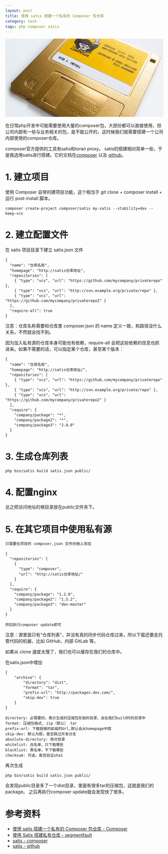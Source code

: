 ```yaml
---
layout: post
title: 使用 satis 搭建一个私有的 Composer 包仓库
category: tech
tags: php composer satis
---
```

![](/assets/img/composer.jpg)

在日常php开发中可能需要使用大量的composer包，大部份都可以直接使用，但公司内部有一些与业务相关的包，是不能公开的，这时候我们就需要搭建一个公司内部使用的composer仓库。

composer官方提供的工具有satis和toran proxy。 satis的搭建相对简单一些，于是我选用satis进行搭建。它的文档在[composer][getcomposer-satis] 以及 [github][github-satis]。

# 1. 建立项目

使用 Composer 自带的建项目功能，这个相当于 git clone + composer install + 运行 post-install 脚本。
    
    composer create-project composer/satis my-satis --stability=dev --keep-vcs
    
# 2. 建立配置文件

在 satis 项目目录下建立 satis.json 文件
    
    {
      "name": "仓库名称",
      "homepage": "http://satis仓库地址",
      "repositories": [
        { "type": "vcs", "url": "https://github.com/mycompany/privaterepo" },
        { "type": "vcs", "url": "http://svn.example.org/private/repo" },
        { "type": "vcs", "url": "https://github.com/mycompany/privaterepo2" }
      ],
      "require-all": true
    }
    
注意：仓库名称需要和仓库里 composer.json 的 name 定义一致，和路径没什么关系，不然就会找不到。

因为加入私有源的仓库本身可能也有依赖，require-all 会把这些依赖的信息也抓进来。如果不需要的话，可以指定某个仓库，甚至某个版本：
    
    {
      "name": "仓库名称",
      "homepage": "http://satis仓库地址/",
      "repositories": [
        { "type": "vcs", "url": "https://github.com/mycompany/privaterepo" },
        { "type": "vcs", "url": "http://svn.example.org/private/repo" },
        { "type": "vcs", "url": "https://github.com/mycompany/privaterepo2" }
      ],
      "require": {
        "company/package": "*",
        "company/package2": "*",
        "company/package3": "2.0.0"
      }
    }
    
# 3. 生成仓库列表
    
    php bin/satis build satis.json public/
    


    
# 4. 配置nginx

总之把访问地址的根目录放在public文件夹下。

# 5. 在其它项目中使用私有源

    只需要在项目的 composer.json 文件的根上添加
    
    {
      "repositories": [
        {
          "type": "composer",
          "url": "http://satis仓库地址/"
        }
      ],
      "require": {
        "company/package": "1.2.0",
        "company/package2": "1.5.2",
        "company/package3": "dev-master"
      }
    }
    
    然后执行composer update即可
    
注意：源里面只有“仓库列表”，并没有真的同步代码仓库过来，所以下载还要走托管代码的机器，比如 GitHub，内部 GitLab 等。

如果从 clone 速度太慢了，我们也可以缓存在我们的仓库中。

在satis.json中增加

    {
        "archive": {
            "directory": "dist",
            "format": "tar",
            "prefix-url": "http://packages.dev.com/",
            "skip-dev": true
        }
    }
    
    directory: 必需要的，表示生成的压缩包存放的目录，会在我们build时的目录中
    format: 压缩包格式, zip（默认） tar
    prefix-url: 下载链接的前缀的Url,默认会从homepage中取
    skip-dev: 默认为假，是否跳过开发分支
    absolute-directory: 绝对目录
    whitelist: 白名单，只下载哪些
    blacklist: 黑名单，不下载哪些
    checksum: 可选，是否验证sha1

再次生成

    php bin/satis build satis.json public/
    
会发现public目录多了一个dist目录，里面有很多tar的压缩包，这就是我们的package。 之后再执行composer update就会发现快了很多。
    
# 参考资料

* [使用 satis 搭建一个私有的 Composer 包仓库 - Composer](http://www.cnblogs.com/maxincai/p/5308284.html)
* [使用 Satis 搭建私有仓库 - segmentfault](https://segmentfault.com/a/1190000007729460#articleHeader0)
* [satis - composer][getcomposer-satis]
* [satis - github][github-satis]


[getcomposer-satis]: https://getcomposer.org/doc/articles/handling-private-packages-with-satis.md
[github-satis]: https://github.com/composer/satis

